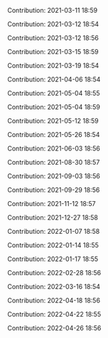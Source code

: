 Contribution: 2021-03-11 18:59

Contribution: 2021-03-12 18:54

Contribution: 2021-03-12 18:56

Contribution: 2021-03-15 18:59

Contribution: 2021-03-19 18:54

Contribution: 2021-04-06 18:54

Contribution: 2021-05-04 18:55

Contribution: 2021-05-04 18:59

Contribution: 2021-05-12 18:59

Contribution: 2021-05-26 18:54

Contribution: 2021-06-03 18:56

Contribution: 2021-08-30 18:57

Contribution: 2021-09-03 18:56

Contribution: 2021-09-29 18:56

Contribution: 2021-11-12 18:57

Contribution: 2021-12-27 18:58

Contribution: 2022-01-07 18:58

Contribution: 2022-01-14 18:55

Contribution: 2022-01-17 18:55

Contribution: 2022-02-28 18:56

Contribution: 2022-03-16 18:54

Contribution: 2022-04-18 18:56

Contribution: 2022-04-22 18:55

Contribution: 2022-04-26 18:56

